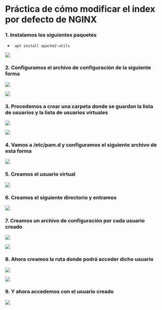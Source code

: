 # Práctica de cómo modificar el index por defecto de NGINX

### 1. Instalamos los siguientes paquetes

* ``` apt install apache2-utils```

![](https://github.com/jesusromero92/NGINX/blob/main/Fotos/3.5.png)


### 2. Configuramos el archivo de configuración de la siguiente forma

![](https://github.com/jesusromero92/vsftpd/blob/main/Fotos/8.2.1.png)

![](https://github.com/jesusromero92/vsftpd/blob/main/Fotos/8.2.2.png)

### 3. Procedemos a crear una carpeta donde se guardan la lista de usuarios y la lista de usuarios virtuales

![](https://github.com/jesusromero92/vsftpd/blob/main/Fotos/8.3.1.png)

![](https://github.com/jesusromero92/vsftpd/blob/main/Fotos/8.3.2.png)


### 4. Vamos a /etc/pam.d y configuramos el siguiente archivo de esta forma

![](https://github.com/jesusromero92/vsftpd/blob/main/Fotos/8.4.png)

### 5. Creamos el usuario virtual

![](https://github.com/jesusromero92/vsftpd/blob/main/Fotos/8.5.png)


### 6. Creamos el siguiente directorio y entramos

![](https://github.com/jesusromero92/vsftpd/blob/main/Fotos/8.7.png)

### 7. Creamos un archivo de configuración por cada usuario creado

![](https://github.com/jesusromero92/vsftpd/blob/main/Fotos/8.8.png)

![](https://github.com/jesusromero92/vsftpd/blob/main/Fotos/8.9.png)

### 8. Ahora creamos la ruta donde podrá acceder dicho usuario

![](https://github.com/jesusromero92/vsftpd/blob/main/Fotos/8.9.png)

![](https://github.com/jesusromero92/vsftpd/blob/main/Fotos/8.10.png)

### 9. Y ahora accedemos con el usuario creado

![](https://github.com/jesusromero92/vsftpd/blob/main/Fotos/8.11.png)
